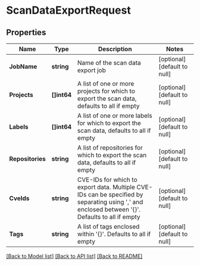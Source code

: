 # ScanDataExportRequest

## Properties
Name | Type | Description | Notes
------------ | ------------- | ------------- | -------------
**JobName** | **string** | Name of the scan data export job | [optional] [default to null]
**Projects** | **[]int64** | A list of one or more projects for which to export the scan data, defaults to all if empty | [optional] [default to null]
**Labels** | **[]int64** | A list of one or more labels for which to export the scan data, defaults to all if empty | [optional] [default to null]
**Repositories** | **string** | A list of repositories for which to export the scan data, defaults to all if empty | [optional] [default to null]
**CveIds** | **string** | CVE-IDs for which to export data. Multiple CVE-IDs can be specified by separating using &#39;,&#39; and enclosed between &#39;{}&#39;. Defaults to all if empty | [optional] [default to null]
**Tags** | **string** | A list of tags enclosed within &#39;{}&#39;. Defaults to all if empty | [optional] [default to null]

[[Back to Model list]](../README.md#documentation-for-models) [[Back to API list]](../README.md#documentation-for-api-endpoints) [[Back to README]](../README.md)


